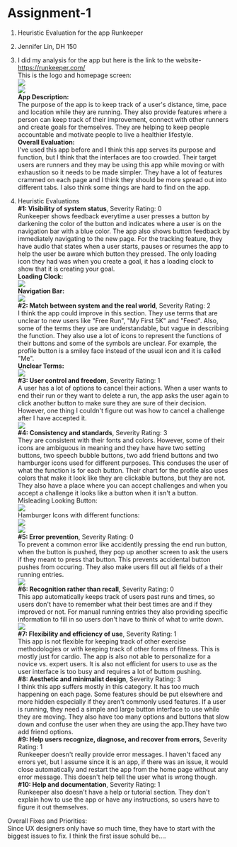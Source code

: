 # Assignment-1
1. Heuristic Evaluation for the app Runkeeper  
2. Jennifer Lin, DH 150  
3. I did my analysis for the app but here is the link to the website- https://runkeeper.com/   
This is the logo and homepage screen:  
![](https://jenlin5368.github.io/Assignment-1/logo.jpg)  
![](https://jenlin5368.github.io/Assignment-1/home.PNG)  
**App Description:**  
The purpose of the app is to keep track of a user's distance, time, pace and location while they are running. They also provide features where a person can keep track of their improvement, connect with other runners and create goals for themselves. They are helping to keep people accountable and motivate people to live a healthier lifestyle.   
**Overall Evaluation:**  
I've used this app before and I think this app serves its purpose and function, but I think that the interfaces are too crowded. Their target users are runners and they may be using this app while moving or with exhaustion so it needs to be made simpler. They have a lot of features crammed on each page and I think they should be more spread out into different tabs. I also think some things are hard to find on the app.

4. Heuristic Evaluations  
**#1: Visibility of system status**, Severity Rating: 0    
Runkeeper shows feedback everytime a user presses a button by darkening the color of the button and indicates where a user is on the navigation bar with a  blue color. The app also shows button feedback by immediately navigating to the new page. For the tracking feature, they have audio that states when a user starts, pauses or resumes the app to help the user be aware which button they pressed. The only loading icon they had was when you create a goal, it has a loading clock to show that it is creating your goal.  
**Loading Clock:**  
![](https://jenlin5368.github.io/Assignment-1/visibility.jpg)  
**Navigation Bar:**  
![](https://jenlin5368.github.io/Assignment-1/nav.jpg)  
**#2: Match between system and the real world**, Severity Rating: 2  
I think the app could improve in this section. They use terms that are unclear to new users like "Free Run", "My First 5K" and "Feed". Also, some of the terms they use are understandable, but vague in describing the function. They also use a lot of icons to represent the functions of their buttons and some of the symbols are unclear. For example, the profile button is a smiley face instead of the usual icon and it is called "Me".   
**Unclear Terms:**  
![](https://jenlin5368.github.io/Assignment-1/word.jpg)  
**#3: User control and freedom**, Severity Rating: 1  
A user has a lot of options to cancel their actions. When a user wants to end their run or they want to delete a run, the app asks the user again to click another button to make sure they are sure of their decision. However, one thing I couldn't figure out was how to cancel a challenge after I have accepted it.    
![](https://jenlin5368.github.io/Assignment-1/back.png)  
**#4: Consistency and standards**, Severity Rating: 3   
They are consistent with their fonts and colors. However, some of their icons are ambiguous in meaning and they have have two setting buttons, two speech bubble buttons, two add friend buttons and two hamburger icons used for different purposes. This conduses the user of what the function is for each button. Their chart for the profile also uses colors that make it look like they are clickable buttons, but they are not. They also have a place where you can accept challenges and when you accept a challenge it looks like a button when it isn't a button.  
Misleading Looking Button:  
![](https://jenlin5368.github.io/Assignment-1/button.jpg)  
Hamburger Icons with different functions:    
![](https://jenlin5368.github.io/Assignment-1/ham.jpg)  
![](https://jenlin5368.github.io/Assignment-1/ham2.jpg)  
**#5: Error prevention**, Severity Rating: 0   
To prevent a common error like accidentlly pressing the end run button, when the button is pushed, they pop up another screen to ask the users if they meant to press that button. This prevents accidental button pushes from occuring. They also make users fill out all fields of a their running entries.      
![](https://jenlin5368.github.io/Assignment-1/error.PNG)  
**#6: Recognition rather than recall**, Severity Rating: 0  
This app automatically keeps track of users past runs and times, so users don't have to remember what their best times are and if they improved or not. For manual running entries they also providing specific information to fill in so users don't have to think of what to write down.  
![](https://jenlin5368.github.io/Assignment-1/recall.PNG)  
**#7: Flexibility and efficiency of use**, Severity Rating: 1  
This app is not flexible for keeping track of other exercise methodologies or with keeping track of other forms of fitness. This is mostly just for cardio. The app is also not able to personalize for a novice vs. expert users. It is also not efficient for users to use as the user interface is too busy and requires a lot of buttom pushing.    
**#8: Aesthetic and minimalist design**, Severity Rating: 3  
I think this app suffers mostly in this category. It has too much happening on each page. Some features should be put elsewhere and more hidden especially if they aren't commonly used features. If a user is running, they need a simple and large button interface to use while they are moving. They also have too many options and buttons that slow down and confuse the user when they are using the app.They have two add friend options.  
**#9: Help users recognize, diagnose, and recover from errors**, Severity Rating: 1    
Runkeeper doesn't really provide error messages. I haven't faced any errors yet, but I assume since it is an app, if there was an issue, it would close automatically and restart the app from the home page without any error message. This doesn't help tell the user what is wrong though.   
**#10: Help and documentation**, Severity Rating: 1  
Runkeeper also doesn't have a help or tutorial section. They don't explain how to use the app or have any instructions, so users have to figure it out themselves.  

Overall Fixes and Priorities:  
Since UX designers only have so much time, they have to start with the biggest issues to fix. I think the first issue sohuld be....

